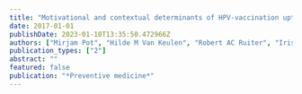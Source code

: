 ```yaml
---
title: "Motivational and contextual determinants of HPV-vaccination uptake: A longitudinal study among mothers of girls invited for the HPV-vaccination"
date: 2017-01-01
publishDate: 2023-01-10T13:35:50.472966Z
authors: ["Mirjam Pot", "Hilde M Van Keulen", "Robert AC Ruiter", "Iris Eekhout", "Liesbeth Mollema", "Theo WGM Paulussen"]
publication_types: ["2"]
abstract: ""
featured: false
publication: "*Preventive medicine*"
---
```


